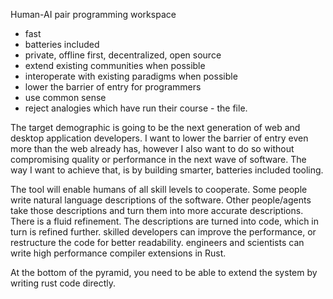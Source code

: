 Human-AI pair programming workspace

- fast
- batteries included
- private, offline first, decentralized, open source
- extend existing communities when possible
- interoperate with existing paradigms when possible
- lower the barrier of entry for programmers
- use common sense
- reject analogies which have run their course - the file.

The target demographic is going to be the next generation of web and desktop application developers.
I want to lower the barrier of entry even more than the web already has, however I also want to do so
without compromising quality or performance in the next wave of software. The way I want to achieve that, is by building smarter, batteries included tooling.

The tool will enable humans of all skill levels to cooperate. Some people write natural language descriptions of the software. Other people/agents take those descriptions and turn them into more accurate descriptions. There is a fluid refinement. The descriptions are turned into code, which in turn is refined further. skilled developers can improve the performance, or restructure the code for better readability. engineers and scientists can write high performance compiler extensions in Rust.

At the bottom of the pyramid, you need to be able to extend the system by writing rust code directly.

